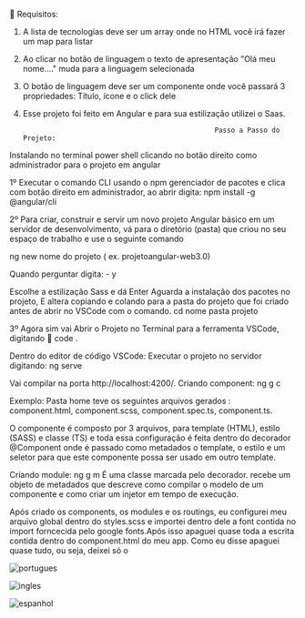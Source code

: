 
:pushpin: Requisitos:

1) A lista de tecnologias deve ser um array onde no HTML você irá fazer um map para listar

2) Ao clicar no botão de linguagem  o texto de apresentação "Olá meu nome...." muda para
a linguagem selecionada

3) O botão de linguagem  deve ser um componente onde você passará 3 propriedades: Título,
ícone e o click dele

4) Esse projeto foi feito em Angular e para sua estilização utilizei o Saas.


                                                      Passo a Passo do Projeto:
Instalando no terminal power shell clicando no botão direito como administrador para o projeto em angular 

1º Executar o comando CLI usando o npm gerenciador de pacotes e clica com botão direito em administrador, ao abrir digita:
npm install -g @angular/cli  

2º Para criar, construir e servir um novo projeto Angular básico em um servidor de desenvolvimento, vá para o diretório (pasta) que criou no seu espaço de trabalho e use o seguinte comando

ng new nome do projeto ( ex. projetoangular-web3.0)  

Quando perguntar digita: - y 

Escolhe a estilização Sass e dá Enter 
Aguarda a instalação dos pacotes no projeto,
E altera copiando e colando para a pasta do projeto que foi criado antes de abrir no VSCode com o comando.
cd nome pasta projeto

3º Agora sim vai Abrir o Projeto no Terminal para a ferramenta VSCode, digitando 👊
code .

Dentro do editor de código VSCode:
Executar o projeto no servidor digitando:
ng serve


Vai compilar na porta http://localhost:4200/.
Criando component:
ng g c

Exemplo: Pasta home teve os seguintes arquivos gerados :
component.html,
component.scss,
component.spec.ts,
component.ts.

 O componente é composto por 3 arquivos, para template (HTML), estilo (SASS) e classe (TS) e toda essa configuração é feita dentro do decorador @Component onde é passado como metadados o template, o estilo e um seletor para que este componente possa ser usado em outro template.

Criando module:
ng g m
É uma classe marcada pelo decorador. recebe um objeto de metadados que descreve como compilar o modelo de um componente e como criar um injetor em tempo de execução.


Após criado os components, os modules e os routings, eu configurei meu arquivo global dentro do styles.scss e importei
dentro dele a font contida no import forncecida pelo google fonts.Após isso apaguei quase toda a escrita contida dentro
do component.html do meu app. Como eu disse apaguei quase tudo, ou seja, deixei só o <router-outlet>





![portugues](https://user-images.githubusercontent.com/98665329/207726923-15719394-0827-4576-8269-7d42be95396a.PNG)


![ingles](https://user-images.githubusercontent.com/98665329/207726937-bce02733-25cf-44bb-b58d-8ba0901429de.PNG)


![espanhol](https://user-images.githubusercontent.com/98665329/207726959-6aeead59-b916-498e-adb4-067b4f9580cf.PNG)

